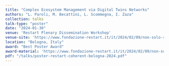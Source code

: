 ```yaml
---
title: "Complex Ecosystem Management via Digital Twins Networks"
authors: "L. Paroli, M. Becattini, L. Scommegna, I. Zaza"
collection: talks
talk-type: "poster"
date: "2024-01-30"
venue: 'Restart Plenary Dissemination Workshop'
venue-site: 'https://www.fondazione-restart.it/it/2024/02/09/non-solo-ricerca-ma-soluzioni-dimpatto-per-il-mondo-reale-restart-fa-il-punto-ad-un-anno-dallavvio/'
location: "Bologna, Italy"
award: "Best Poster Award"
award-material: 'https://www.fondazione-restart.it/it/2024/02/09/non-solo-ricerca-ma-soluzioni-dimpatto-per-il-mondo-reale-restart-fa-il-punto-ad-un-anno-dallavvio/'
pdf: "/talks/poster-restart-coherent-bologna-2024.pdf"
---
```

